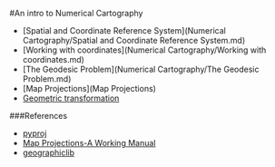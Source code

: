 
#An intro to Numerical Cartography

* [Spatial and Coordinate Reference System](Numerical Cartography/Spatial and Coordinate Reference System.md)
* [Working with coordinates](Numerical Cartography/Working with coordinates.md)
* [The Geodesic Problem](Numerical Cartography/The Geodesic Problem.md)
* [Map Projections](Map Projections)
* [Geometric transformation]()

###References

* [pyproj](https://jswhit.github.io/pyproj/)
* [Map Projections-A Working Manual](http://pubs.er.usgs.gov/publication/pp1395)
* [geographiclib](http://geographiclib.sourceforge.net/)